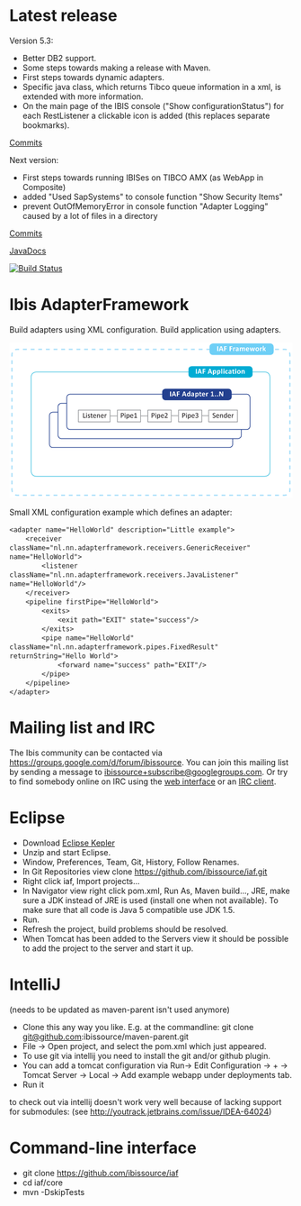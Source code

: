 Latest release
==============

Version 5.3:

- Better DB2 support.
- Some steps towards making a release with Maven.
- First steps towards dynamic adapters.
- Specific java class, which returns Tibco queue information in a xml, is extended with more information.
- On the main page of the IBIS console ("Show configurationStatus") for each RestListener a clickable icon is added (this replaces separate bookmarks).

[Commits](https://github.com/ibissource/iaf/compare/v5_2...v5_3)

Next version:

- First steps towards running IBISes on TIBCO AMX (as WebApp in Composite)
- added "Used SapSystems" to console function "Show Security Items"
- prevent OutOfMemoryError in console function "Adapter Logging" caused by a lot of files in a directory

[Commits](https://github.com/ibissource/iaf/compare/v5_3...HEAD)

[JavaDocs](http://www.ibissource.org/iaf/maven/apidocs/index.html)

[![Build Status](https://travis-ci.org/ibissource/iaf.png)](https://travis-ci.org/ibissource/iaf)



Ibis AdapterFramework
=====================

Build adapters using XML configuration. Build application using adapters.

![Ibis AdapterFramework](IAF.png)

Small XML configuration example which defines an adapter:

	<adapter name="HelloWorld" description="Little example">
		<receiver className="nl.nn.adapterframework.receivers.GenericReceiver" name="HelloWorld">
			<listener className="nl.nn.adapterframework.receivers.JavaListener" name="HelloWorld"/>
		</receiver>
		<pipeline firstPipe="HelloWorld">
			<exits>
				<exit path="EXIT" state="success"/>
			</exits>
			<pipe name="HelloWorld" className="nl.nn.adapterframework.pipes.FixedResult" returnString="Hello World">
				<forward name="success" path="EXIT"/>
			</pipe>
		</pipeline>
	</adapter>



Mailing list and IRC
====================

The Ibis community can be contacted via
https://groups.google.com/d/forum/ibissource. You can join this mailing list by 
sending a message to ibissource+subscribe@googlegroups.com. Or try to find
somebody online on IRC using the
[web interface](http://irc.codehaus.org/?channels=ibis&uio=d4) or an
[IRC client](irc://irc.codehaus.org/ibis).



Eclipse
=======

- Download
  [Eclipse Kepler](http://www.eclipse.org/downloads/packages/eclipse-ide-java-ee-developers/keplersr1)
- Unzip and start Eclipse.
- Window, Preferences, Team, Git, History, Follow Renames.
- In Git Repositories view clone https://github.com/ibissource/iaf.git
- Right click iaf, Import projects...
- In Navigator view right click pom.xml, Run As, Maven build..., JRE, make sure
  a JDK instead of JRE is used (install one when not available). To make sure
  that all code is Java 5 compatible use JDK 1.5.
- Run.
- Refresh the project, build problems should be resolved.
- When Tomcat has been added to the Servers view it should be possible to add
  the project to the server and start it up.



IntelliJ
========

(needs to be updated as maven-parent isn't used anymore)
- Clone this any way you like. E.g. at the commandline: git clone git@github.com:ibissource/maven-parent.git
- File -> Open project, and select the pom.xml which just appeared.
- To use git via intellij you need to install the git and/or github plugin.
- You can add a tomcat configuration via Run-> Edit Configuration -> + -> Tomcat Server -> Local -> Add example webapp under deployments tab.
- Run it 

to check out via intellij doesn't work very well because of lacking support for submodules: 
(see http://youtrack.jetbrains.com/issue/IDEA-64024)



Command-line interface
======================

- git clone https://github.com/ibissource/iaf
- cd iaf/core
- mvn -DskipTests